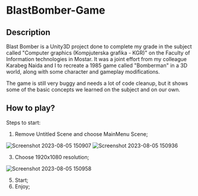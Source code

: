# BlastBomber-Game

## Description
Blast Bomber is a Unity3D project done to complete my grade in the subject called "Computer graphics (Kompjuterska grafika - KGR)" on the Faculty of Information technologies in Mostar. It was a joint effort from my colleague Karabeg Naida and I to recreate a 1985 game called "Bomberman" in a 3D world, along with some character and gameplay modifications.

The game is still very buggy and needs a lot of code cleanup, but it shows some of the basic concepts we learned on the subject and on our own.

## How to play?
Steps to start:
  1. Remove Untitled Scene and choose MainMenu Scene;

  ![Screenshot 2023-08-05 150907](https://github.com/zmehic/BlastBomber-Game/assets/60481114/664cf98d-0f5a-49a9-81d4-4e17f28afffd) ![Screenshot 2023-08-05 150936](https://github.com/zmehic/BlastBomber-Game/assets/60481114/5f69dfc5-1c83-4a27-8a2f-81c8bebcfdaf)

  

  3. Choose 1920x1080 resolution;

  
  ![Screenshot 2023-08-05 150958](https://github.com/zmehic/BlastBomber-Game/assets/60481114/2479efbe-7222-420f-ae7e-6887ceaaded5)
   
  5. Start;
  6. Enjoy;

